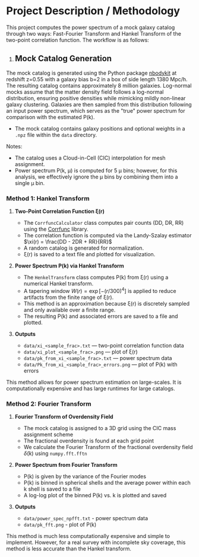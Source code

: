 # Project Description / Methodology

This project computes the power spectrum of a mock galaxy catalog through two ways: Fast-Fourier Transform and Hankel Transform of the two-point correlation function. The workflow is as follows:

1. ## **Mock Catalog Generation** ##
The mock catalog is generated using the Python package [nbodykit](https://nbodykit.readthedocs.io/en/latest/) at redshift z=0.55 with a galaxy bias b=2 in a box of side length 1380 Mpc/h. The resulting catalog contains approximately 8 million galaxies. Log-normal mocks assume that the matter density field follows a log-normal distribution, ensuring positive densities while mimicking mildly non-linear galaxy clustering. Galaxies are then sampled from this distribution following an input power spectrum, which serves as the "true" power spectrum for comparison with the estimated P(k).
   - The mock catalog contains galaxy positions and optional weights in a `.npz` file within the `data` directory.  

Notes:
* The catalog uses a Cloud-in-Cell (CIC) interpolation for mesh assignment.
* Power spectrum P(k, μ) is computed for 5 μ bins; however, for this analysis, we effectively ignore the μ bins by combining them into a single μ bin.


### **Method 1: Hankel Transform** ###
1. **Two-Point Correlation Function ξ(r)**  
   - The `CorrfuncCalculator` class computes pair counts (DD, DR, RR) using the [Corrfunc](https://github.com/manodeep/Corrfunc) library.  
   - The correlation function is computed via the Landy-Szalay estimator $\xi(r) = \frac{DD - 2DR + RR}{RR}$
   - A random catalog is generated for normalization.  
   - ξ(r) is saved to a text file and plotted for visualization.

2. **Power Spectrum P(k) via Hankel Transform**  
   - The `HenkelTransform` class computes P(k) from ξ(r) using a numerical Hankel transform.  
   - A tapering window $W(r) = \exp[-(r/300)^4]$ is applied to reduce artifacts from the finite range of ξ(r).  
   - This method is an approximation because ξ(r) is discretely sampled and only available over a finite range.  
   - The resulting P(k) and associated errors are saved to a file and plotted.

3. **Outputs**  
   - `data/xi_<sample_frac>.txt` — two-point correlation function data  
   - `data/xi_plot_<sample_frac>.png` — plot of ξ(r)  
   - `data/pk_from_xi_<sample_frac>.txt` — power spectrum data  
   - `data/Pk_from_xi_<sample_frac>_errors.png` — plot of P(k) with errors

This method allows for power spectrum estimation on large-scales. It is computationally expensive and has large runtimes for large catalogs.

### **Method  2: Fourier Transform** ###
1. **Fourier Transform of Overdensity Field**
   - The mock catalog is assigned to a 3D grid using the CIC mass assignment scheme
   - The fractional overdensity is found at each grid point
   - We calculate the Fourier Transform of the fractional overdensity field $\tilde{\delta}(k)$ using `numpy.fft.fftn`

2. **Power Spectrum from Fourier Transform**
   - P(k) is given by the variance of the Fourier modes 
   - P(k) is binned in spherical shells and the average power within each k shell is saved to a file
   - A log-log plot of the binned P(k) vs. k is plotted and saved

3. **Outputs**
   - `data/power_spec_npfft.txt` - power spectrum data
   - `data/pk_fft.png` - plot of P(k)

This method is much less computationally expensive and simple to implement. However, for a real survey with incomplete sky coverage, this method is less accurate than the Hankel transform.